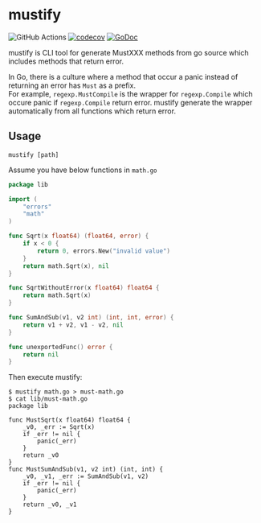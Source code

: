 # mustify
![GitHub Actions](https://github.com/mpppk/mustify/workflows/Go/badge.svg)
[![codecov](https://codecov.io/gh/mpppk/mustify/branch/master/graph/badge.svg)](https://codecov.io/gh/mpppk/mustify)
[![GoDoc](https://godoc.org/github.com/mpppk/mustify?status.svg)](https://godoc.org/github.com/mpppk/mustify)

mustify is CLI tool for generate MustXXX methods from go source which includes methods that return error.

In Go, there is a culture where a method that occur a panic instead of returning an error has `Must` as a prefix.  
For example, `regexp.MustCompile` is the wrapper for `regexp.Compile` which occure panic if `regexp.Compile` return error.
mustify generate the wrapper automatically from all functions which return error.

## Usage
`mustify [path]`

Assume you have below functions in `math.go`

```go
package lib

import (
	"errors"
	"math"
)

func Sqrt(x float64) (float64, error) {
	if x < 0 {
		return 0, errors.New("invalid value")
	}
	return math.Sqrt(x), nil
}

func SqrtWithoutError(x float64) float64 {
	return math.Sqrt(x)
}

func SumAndSub(v1, v2 int) (int, int, error) {
	return v1 + v2, v1 - v2, nil
}

func unexportedFunc() error {
	return nil
}
```

Then execute mustify:

```shell script
$ mustify math.go > must-math.go
$ cat lib/must-math.go
package lib

func MustSqrt(x float64) float64 {
	_v0, _err := Sqrt(x)
	if _err != nil {
		panic(_err)
	}
	return _v0
}
func MustSumAndSub(v1, v2 int) (int, int) {
	_v0, _v1, _err := SumAndSub(v1, v2)
	if _err != nil {
		panic(_err)
	}
	return _v0, _v1
}
```
